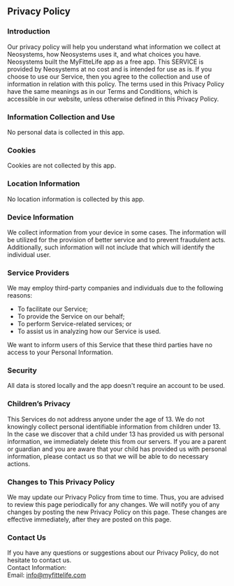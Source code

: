 Privacy Policy  
----------------

### Introduction  
Our privacy policy will help you understand what information we collect at Neosystems, how Neosystems uses it, and what choices you have.
Neosystems built the MyFitteLife app as a free app. This SERVICE is provided by Neosystems at no cost and is intended for use as is.
If you choose to use our Service, then you agree to the collection and use of information in  relation with this policy. 
The terms used in this Privacy Policy have the same meanings as in our Terms and Conditions, which is accessible in our website, unless otherwise  defined in this Privacy Policy.

### Information Collection and Use  
No personal data is collected in this app. 

### Cookies  
Cookies are not collected by this app.

### Location Information  
No location information is collected by this app.  

### Device Information  
We collect information from your device in some cases. The information will be utilized for the provision of better service and to prevent fraudulent acts. Additionally, such information will not include that which will identify the individual user.  

### Service Providers  
We may employ third-party companies and individuals due to the following reasons:  
* To facilitate our Service;
* To provide the Service on our behalf;
* To perform Service-related services; or
* To assist us in analyzing how our Service is used.  

We want to inform users of this Service that these third parties have no access to your Personal Information. 

### Security  
All data is stored locally and the app doesn't require an account to be used. 

### Children’s Privacy  
This Services do not address anyone under the age of 13. We do not knowingly collect personal identifiable information from children under 13. In the case we discover that a child under 13 has provided us with personal information, we immediately delete this from our servers. If you  are  a  parent  or  guardian and you are aware that your child has provided us with personal information, please contact us so that we will be able to do necessary actions.  

### Changes to This Privacy Policy  
We may update our Privacy Policy from time to time. Thus, you are advised to review this page periodically for any changes. We will notify you of any changes by posting the new Privacy Policy on this page. These changes are effective immediately, after they are posted on this page.  

### Contact Us  
If you have any questions or suggestions about our Privacy Policy, do not hesitate to contact us.  
Contact Information:  
Email: info@myfittelife.com  
